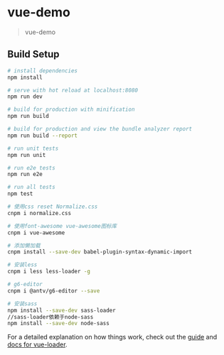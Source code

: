 # vue-demo

> vue-demo

## Build Setup

``` bash
# install dependencies
npm install

# serve with hot reload at localhost:8080
npm run dev

# build for production with minification
npm run build

# build for production and view the bundle analyzer report
npm run build --report

# run unit tests
npm run unit

# run e2e tests
npm run e2e

# run all tests
npm test

# 使用css reset Normalize.css
cnpm i normalize.css

# 使用font-awesome vue-awesome图标库
cnpm i vue-awesome

# 添加懒加载
cnpm install --save-dev babel-plugin-syntax-dynamic-import

# 安装less
cnpm i less less-loader -g

# g6-editor
cnpm i @antv/g6-editor --save

# 安装sass
npm install --save-dev sass-loader
//sass-loader依赖于node-sass
npm install --save-dev node-sass
```

For a detailed explanation on how things work, check out the [guide](http://vuejs-templates.github.io/webpack/) and [docs for vue-loader](http://vuejs.github.io/vue-loader).
